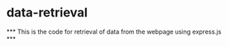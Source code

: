 # data-retrieval #
*** This is the code for retrieval of data from the webpage using express.js ***
